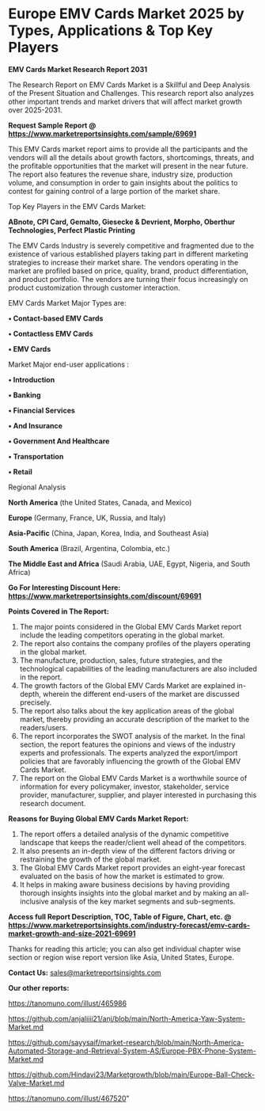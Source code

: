  # Europe EMV Cards Market 2025 by Types, Applications & Top Key Players

<strong>EMV Cards Market Research Report 2031</strong>

The Research Report on EMV Cards Market is a Skillful and Deep Analysis of the Present Situation and Challenges. This research report also analyzes other important trends and market drivers that will affect market growth over 2025-2031.

<strong>Request Sample Report @ <a href=https://www.marketreportsinsights.com/sample/69691>https://www.marketreportsinsights.com/sample/69691</a></strong>

This EMV Cards market report aims to provide all the participants and the vendors will all the details about growth factors, shortcomings, threats, and the profitable opportunities that the market will present in the near future. The report also features the revenue share, industry size, production volume, and consumption in order to gain insights about the politics to contest for gaining control of a large portion of the market share.

Top Key Players in the EMV Cards Market:

<strong>ABnote, CPI Card, Gemalto, Giesecke & Devrient, Morpho, Oberthur Technologies, Perfect Plastic Printing</strong>

The EMV Cards Industry is severely competitive and fragmented due to the existence of various established players taking part in different marketing strategies to increase their market share. The vendors operating in the market are profiled based on price, quality, brand, product differentiation, and product portfolio. The vendors are turning their focus increasingly on product customization through customer interaction.

EMV Cards Market Major Types are:

<strong>• Contact-based EMV Cards

• Contactless EMV Cards

• EMV Cards</strong>

Market Major end-user applications :

<strong>• Introduction

• Banking

• Financial Services

• And Insurance

• Government And Healthcare

• Transportation

• Retail</strong>

Regional Analysis

</u><strong><b>North America</b></strong> (the United States, Canada, and Mexico)

<strong><b>Europe </b></strong>(Germany, France, UK, Russia, and Italy)

<strong><b>Asia-Pacific</b></strong> (China, Japan, Korea, India, and Southeast Asia)

<strong><b>South America</b></strong> (Brazil, Argentina, Colombia, etc.)

<strong><b>The Middle East and Africa</b></strong> (Saudi Arabia, UAE, Egypt, Nigeria, and South Africa)

<strong>Go For Interesting Discount Here: <a href=https://www.marketreportsinsights.com/discount/69691>https://www.marketreportsinsights.com/discount/69691</a></strong>

<strong>Points Covered in The Report:</strong>
<ol>
  <li>The major points considered in the Global EMV Cards Market report include the leading competitors operating in the global market.</li>
  <li>The report also contains the company profiles of the players operating in the global market.</li>
  <li>The manufacture, production, sales, future strategies, and the technological capabilities of the leading manufacturers are also included in the report.</li>
  <li>The growth factors of the Global EMV Cards Market are explained in-depth, wherein the different end-users of the market are discussed precisely.</li>
  <li>The report also talks about the key application areas of the global market, thereby providing an accurate description of the market to the readers/users.</li>
  <li>The report incorporates the SWOT analysis of the market. In the final section, the report features the opinions and views of the industry experts and professionals. The experts analyzed the export/import policies that are favorably influencing the growth of the Global EMV Cards Market.</li>
  <li>The report on the Global EMV Cards Market is a worthwhile source of information for every policymaker, investor, stakeholder, service provider, manufacturer, supplier, and player interested in purchasing this research document.</li>
</ol>
<strong>Reasons for Buying Global EMV Cards Market Report:</strong>

<ol>
  <li>The report offers a detailed analysis of the dynamic competitive landscape that keeps the reader/client well ahead of the competitors.</li>
  <li>It also presents an in-depth view of the different factors driving or restraining the growth of the global market.</li>
  <li>The Global EMV Cards Market report provides an eight-year forecast evaluated on the basis of how the market is estimated to grow.</li>
  <li>It helps in making aware business decisions by having providing thorough insights insights into the global market and by making an all-inclusive analysis of the key market segments and sub-segments.</li>
</ol>
<strong>Access full Report Description, TOC, Table of Figure, Chart, etc. @ <a href=https://www.marketreportsinsights.com/industry-forecast/emv-cards-market-growth-and-size-2021-69691>https://www.marketreportsinsights.com/industry-forecast/emv-cards-market-growth-and-size-2021-69691</a></strong>


Thanks for reading this article; you can also get individual chapter wise section or region wise report version like Asia, United States, Europe.

<strong>Contact Us:</strong>
sales@marketreportsinsights.com

<strong>Our other reports:</strong>

<a href=https://tanomuno.com/illust/465986>https://tanomuno.com/illust/465986</a>

<a href=https://github.com/anjaliiii21/anj/blob/main/North-America-Yaw-System-Market.md>https://github.com/anjaliiii21/anj/blob/main/North-America-Yaw-System-Market.md</a>

<a href=https://github.com/sayysaif/market-research/blob/main/North-America-Automated-Storage-and-Retrieval-System-AS/Europe-PBX-Phone-System-Market.md>https://github.com/sayysaif/market-research/blob/main/North-America-Automated-Storage-and-Retrieval-System-AS/Europe-PBX-Phone-System-Market.md</a>

<a href=https://github.com/Hindavi23/Marketgrowth/blob/main/Europe-Ball-Check-Valve-Market.md>https://github.com/Hindavi23/Marketgrowth/blob/main/Europe-Ball-Check-Valve-Market.md</a>

<a href=https://tanomuno.com/illust/467520>https://tanomuno.com/illust/467520</a>"
